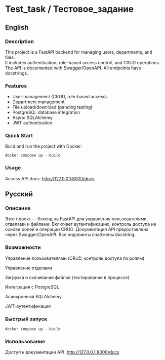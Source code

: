 # Test_task / Тестовое_задание

## English

### Description
This project is a FastAPI backend for managing users, departments, and files.  
It includes authentication, role-based access control, and CRUD operations.
The API is documented with Swagger/OpenAPI. All endpoints have docstrings.

### Features
- User management (CRUD, role-based access)
- Department management
- File upload/download (pending testing)
- PostgreSQL database integration
- Async SQLAlchemy
- JWT authentication

### Quick Start
Build and run the project with Docker:

```
docker compose up --build
```
### Usage

Access API docs: http://127.0.0.1:8000/docs

## Русский

### Описание

Этот проект — бэкенд на FastAPI для управления пользователями, отделами и файлами.
Включает аутентификацию, контроль доступа на основе ролей и операции CRUD.
Документация API предоставлена через Swagger/OpenAPI. Все эндпоинты снабжены docstring.

### Возможности

Управление пользователями (CRUD, контроль доступа по ролям)

Управление отделами

Загрузка и скачивание файлов (тестирование в процессе)

Интеграция с PostgreSQL

Асинхронный SQLAlchemy

JWT-аутентификация

### Быстрый запуск
```
docker compose up --build
```

### Использование

Доступ к документации API: http://127.0.0.1:8000/docs

